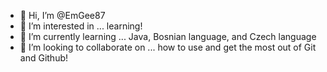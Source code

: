 - 👋 Hi, I’m @EmGee87
- 👀 I’m interested in ... learning! 
- 🌱 I’m currently learning ... Java, Bosnian language, and Czech language
- 💞️ I’m looking to collaborate on ... how to use and get the most out of Git and Github!


<!---
EmGee87/EmGee87 is a ✨ special ✨ repository because its `README.md` (this file) appears on your GitHub profile.
You can click the Preview link to take a look at your changes.
--->
